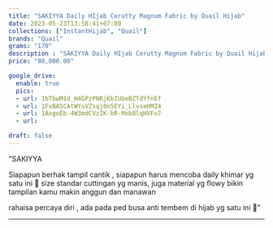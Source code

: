 ```yaml
---
title: "SAKIYYA Daily HIjab Cerutty Magnum Fabric by Quail Hijab"
date: 2023-05-23T13:58:41+07:00
collections: ["InstantHijab", "Quail"]
brands: "Quail"
grams: "170"
description : "SAKIYYA Daily HIjab Cerutty Magnum Fabric by Quail Hijab"
price: "80,000.00"

google_drive:
  enable: true
  pics:
  - url: 1bTbwM1d_H4GPzPNRjKbIUbeBZTdYfnEf
  - url: 1FxBA5CAtWYsVZsqj8n5EYi_LlvseHMZ4
  - url: 1AogoEb-4W3mdCVzIK-bR-Mob8lqHVFo7
  - url: 

draft: false
---
```


"SAKIYYA
  
 Siapapun berhak tampil cantik  ,  siapapun harus mencoba daily khimar yg satu ini 🤗 
size standar cuttingan yg manis, juga material yg flowy bikin tampilan kamu  makin anggun dan manawan 

rahaisa percaya diri , ada pada ped busa anti tembem di hijab yg satu ini 🤫"

---    
 
